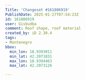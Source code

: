 ```yaml
---
Title: 'Changeset #161806919'
PublishDate: 2025-01-27T07:54:23Z
id: 161806919
user: Gisbudba
comment: Roof shape, roof material
created_by: iD 2.30.4
tags:
- Montenegro
bbox:
  min_lon: 18.9393011
  min_lat: 42.2071831
  max_lon: 18.9394463
  max_lat: 42.2073126

---
```


